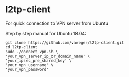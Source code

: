 # l2tp-client
For quick connection to VPN server from Ubuntu

Step by step manual for Ubuntu 18.04:

```
git clone https://github.com/vareger/l2tp-client.git
cd l2tp-client
sudo ./connect_vpn.sh \
'your_vpn_server_ip_or_domain_name' \
'your_ipsec_pre_shared_key' \
'your_vpn_username' \
'your_vpn_password'
```
